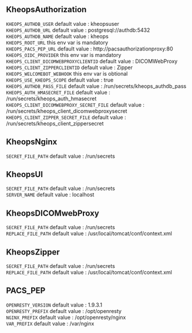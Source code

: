 ## KheopsAuthorization

`KHEOPS_AUTHDB_USER` default value : kheopsuser<br>
`KHEOPS_AUTHDB_URL` default value : postgresql://authdb:5432<br>
`KHEOPS_AUTHDB_NAME` default value : kheops<br>
`KHEOPS_ROOT_URL` this env var is mandatory<br>
`KHEOPS_PACS_PEP_URL` default value : http://pacsauthorizationproxy:80<br>
`KHEOPS_OIDC_PROVIDER` this env var is mandatory<br>
`KHEOPS_CLIENT_DICOMWEBPROXYCLIENTID` default value : DICOMWebProxy<br>
`KHEOPS_CLIENT_ZIPPERCLIENTID` default value : Zipper<br>
`KHEOPS_WELCOMEBOT_WEBHOOK` this env var is obtional<br>
`KHEOPS_USE_KHEOPS_SCOPE` default value : true<br>
`KHEOPS_AUTHDB_PASS_FILE` default value : /run/secrets/kheops_authdb_pass<br>
`KHEOPS_AUTH_HMASECRET_FILE` default value : /run/secrets/kheops_auth_hmasecret<br>
`KHEOPS_CLIENT_DICOMWEBPROXY_SECRET_FILE` default value : /run/secrets/kheops_client_dicomwebproxysecret<br>
`KHEOPS_CLIENT_ZIPPER_SECRET_FILE` default value : /run/secrets/kheops_client_zippersecret<br>
## KheopsNginx

`SECRET_FILE_PATH` default value : /run/secrets<br>
## KheopsUI

`SECRET_FILE_PATH` default value : /run/secrets<br>
`SERVER_NAME` default value : localhost<br>
## KheopsDICOMwebProxy

`SECRET_FILE_PATH` default value : /run/secrets<br>
`REPLACE_FILE_PATH` default value : /usr/local/tomcat/conf/context.xml<br>
## KheopsZipper

`SECRET_FILE_PATH` default value : /run/secrets<br>
`REPLACE_FILE_PATH` default value : /usr/local/tomcat/conf/context.xml<br>
## PACS_PEP

`OPENRESTY_VERSION` default value : 1.9.3.1<br>
`OPENRESTY_PREFIX` default value : /opt/openresty<br>
`NGINX_PREFIX` default value : /opt/openresty/nginx<br>
`VAR_PREFIX` default value : /var/nginx<br>

